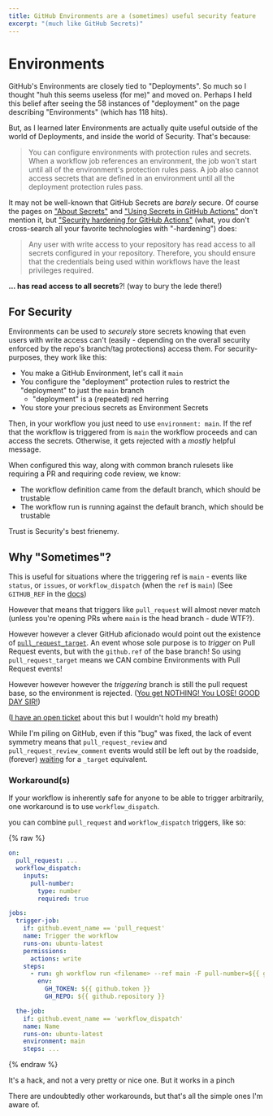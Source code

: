 ```yaml
---
title: GitHub Environments are a (sometimes) useful security feature
excerpt: "(much like GitHub Secrets)"
---
```


# Environments

GitHub's Environments are closely tied to "Deployments". So much so I thought "huh this seems useless (for me)" and moved on.
Perhaps I held this belief after seeing the 58 instances of "deployment" on the page describing "Environments" (which has 118 hits).

But, as I learned later Environments are actually quite useful outside of the world of Deployments, and inside the world of Security. That's because:

> You can configure environments with protection rules and secrets. When a workflow job references an environment, the job won't start until all of the environment's protection rules pass. A job also cannot access secrets that are defined in an environment until all the deployment protection rules pass.

It may not be well-known that GitHub Secrets are _barely_ secure. Of course the pages on ["About Secrets"](https://docs.github.com/en/actions/concepts/security/about-secrets) and ["Using Secrets in GitHub Actions"](https://docs.github.com/en/actions/how-tos/security-for-github-actions/security-guides/using-secrets-in-github-actions) don't mention it, but ["Security hardening for GitHub Actions"](https://docs.github.com/en/actions/how-tos/security-for-github-actions/security-guides/security-hardening-for-github-actions#using-secrets) (what, you don't cross-search all your favorite technologies with "-hardening") does:

> Any user with write access to your repository has read access to all secrets configured in your repository. Therefore, you should ensure that the credentials being used within workflows have the least privileges required.

**... has read access to all secrets**?! (way to bury the lede there!)

## For Security

Environments can be used to _securely_ store secrets knowing that even users with write access can't
(easily - depending on the overall security enforced by the repo's branch/tag protections) access them. For security-purposes, they work like this:

- You make a GitHub Environment, let's call it `main`
- You configure the "deployment" protection rules to restrict the "deployment" to just the `main` branch
  - "deployment" is a (repeated) red herring 
- You store your precious secrets as Environment Secrets

Then, in your workflow you just need to use `environment: main`.
If the ref that the workflow is triggered from is `main` the workflow proceeds and can access the secrets.
Otherwise, it gets rejected with a _mostly_ helpful message.

When configured this way, along with common branch rulesets like requiring a PR and requiring code review, we know:

- The workflow definition came from the default branch, which should be trustable
- The workflow run is running against the default branch, which should be trustable

Trust is Security's best frienemy.

## Why "Sometimes"?

This is useful for situations where the triggering ref is `main` - events like `status`, or `issues`, or `workflow_dispatch` (when the `ref` is `main`)
(See `GITHUB_REF` in the [docs](https://docs.github.com/en/actions/reference/events-that-trigger-workflows))

However that means that triggers like `pull_request` will almost never match (unless you're opening PRs where `main` is the head branch - dude WTF?).

However however a clever GitHub aficionado would point out the existence of [`pull_request_target`](https://docs.github.com/en/actions/reference/events-that-trigger-workflows#pull_request_target).
An event whose sole purpose is to _trigger_ on Pull Request events, but with the `github.ref` of the base branch!
So using `pull_request_target` means we CAN combine Environments with Pull Request events!

However however however the _triggering_ branch is still the pull request base, so the environment is rejected.
([You get NOTHING! You LOSE! GOOD DAY SIR!](https://youtu.be/M5QGkOGZubQ?si=CyZk7xO5X1X3JALJ))

([I have an open ticket](https://github.com/thejcannon/ticket-3517845) about this but I wouldn't hold my breath)

While I'm piling on GitHub, even if this "bug" was fixed, the lack of event symmetry means that
`pull_request_review` and `pull_request_review_comment` events would still be left out by the roadside,
(forever) [waiting](https://github.com/orgs/community/discussions/155603) for a `_target` equivalent.

### Workaround(s)

If your workflow is inherently safe for anyone to be able to trigger arbitrarily, one workaround is to use `workflow_dispatch`.

you can combine `pull_request` and `workflow_dispatch` triggers, like so:

{% raw %}
```yaml
on:
  pull_request: ...
  workflow_dispatch:
    inputs:
      pull-number:
        type: number
        required: true

jobs:
  trigger-job:
    if: github.event_name == 'pull_request'
    name: Trigger the workflow
    runs-on: ubuntu-latest
    permissions:
      actions: write
    steps:
      - run: gh workflow run <filename> --ref main -F pull-number=${{ github.event.pull_request.number }}
        env:
          GH_TOKEN: ${{ github.token }}
          GH_REPO: ${{ github.repository }}

  the-job:
    if: github.event_name == 'workflow_dispatch'
    name: Name
    runs-on: ubuntu-latest
    environment: main
    steps: ...

```
{% endraw %}

It's a hack, and not a very pretty or nice one. But it works in a pinch

There are undoubtedly other workarounds, but that's all the simple ones I'm aware of.
